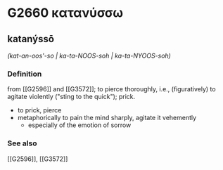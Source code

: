 # G2660 κατανύσσω

## katanýssō

_(kat-an-oos'-so | ka-ta-NOOS-soh | ka-ta-NYOOS-soh)_

### Definition

from [[G2596]] and [[G3572]]; to pierce thoroughly, i.e., (figuratively) to agitate violently ("sting to the quick"); prick.

- to prick, pierce
- metaphorically to pain the mind sharply, agitate it vehemently
  - especially of the emotion of sorrow

### See also

[[G2596]], [[G3572]]

